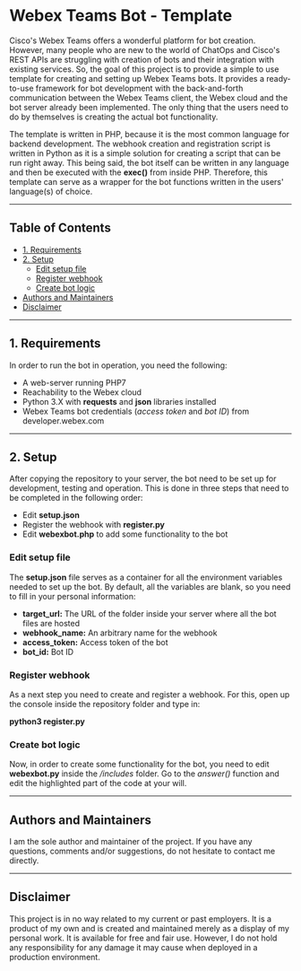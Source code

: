 # Webex Teams Bot - Template

Cisco's Webex Teams offers a wonderful platform for bot creation. However, 
many people who are new to the world of ChatOps and Cisco's REST APIs are
struggling with creation of bots and their integration with existing services.
So, the goal of this project is to provide a simple to use template for
creating and setting up Webex Teams bots. It provides a ready-to-use framework
for bot development with the back-and-forth communication between the Webex
Teams client, the Webex cloud and the bot server already been implemented.
The only thing that the users need to do by themselves is creating the actual
bot functionality. 

The template is written in PHP, because it is the most common language for
backend development. The webhook creation and registration script is written 
in Python as it is a simple solution for creating a script that can be run
right away. This being said, the bot itself can be written in any language 
and then be executed with the **exec()** from inside PHP. Therefore, this
template can serve as a wrapper for the bot functions written in the users'
language(s) of choice.

---
## Table of Contents
  * [1. Requirements](#1-requirements)
  * [2. Setup](#2-setup)
    + [Edit setup file](#edit-setup-file)
    + [Register webhook](#register-webhook)
    + [Create bot logic](#create-bot-logic)
 * [Authors and Maintainers](#authors-and-maintainers)
 * [Disclaimer](#disclaimer)

---

## 1. Requirements

In order to run the bot in operation, you need the following:
- A web-server running PHP7
- Reachability to the Webex cloud
- Python 3.X with **requests** and **json** libraries installed
- Webex Teams bot credentials (*access token* and *bot ID*) from developer.webex.com

---

## 2. Setup

After copying the repository to your server, the bot need to be set up for development, testing and operation.
This is done in three steps that need to be completed in the following order:
- Edit **setup.json**
- Register the webhook with **register.py**
- Edit **webexbot.php** to add some functionality to the bot

### Edit setup file
The **setup.json** file serves as a container for all the environment variables needed to set up the bot.
By default, all the variables are blank, so you need to fill in your personal information:
- **target_url:** The URL of the folder inside your server where all the bot files are hosted
- **webhook_name:** An arbitrary name for the webhook
- **access_token:** Access token of the bot
- **bot_id:** Bot ID

### Register webhook
As a next step you need to create and register a webhook. For this, open up the console inside the repository folder
and type in:

**python3 register.py**

### Create bot logic
Now, in order to create some functionality for the bot, you need to edit **webexbot.py** inside the */includes*
folder. Go to the *answer()* function and edit the highlighted part of the code at your will.

---

## Authors and Maintainers

I am the sole author and maintainer of the project. If you have any questions, comments and/or suggestions,
do not hesitate to contact me directly.

---

## Disclaimer

This project is in no way related to my current or past employers. It is a product of my own and is created and maintained
merely as a display of my personal work. It is available for free and fair use. However, I do not hold any responsibility
for any damage it may cause when deployed in a production environment.
